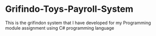 # Grifindo-Toys-Payroll-System
This is the grifindon system that I have developed for my Programming module assignment using C# programming language 
